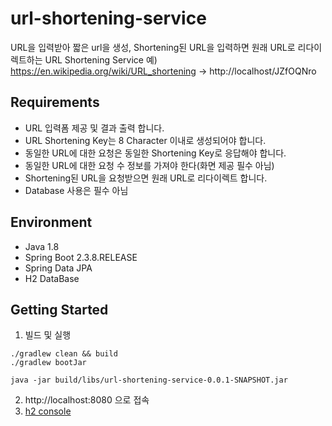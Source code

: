 # url-shortening-service
URL을 입력받아 짧은 url을 생성, Shortening된 URL을 입력하면 원래 URL로 리다이렉트하는 URL Shortening Service
예) https://en.wikipedia.org/wiki/URL_shortening ->  http://localhost/JZfOQNro

## Requirements
* URL 입력폼 제공 및 결과 출력 합니다.
* URL Shortening Key는 8 Character 이내로 생성되어야 합니다.
* 동일한 URL에 대한 요청은 동일한 Shortening Key로 응답해야 합니다.
* 동일한 URL에 대한 요청 수 정보를 가져야 한다(화면 제공 필수 아님)
* Shortening된 URL을 요청받으면 원래 URL로 리다이렉트 합니다.
* Database 사용은 필수 아님

## Environment
* Java 1.8
* Spring Boot 2.3.8.RELEASE
* Spring Data JPA
* H2 DataBase

## Getting Started
1. 빌드 및 실행
```shell
./gradlew clean && build
./gradlew bootJar

java -jar build/libs/url-shortening-service-0.0.1-SNAPSHOT.jar
```
2. http://localhost:8080 으로 접속
3. [h2 console](http://localhost:8080/h2-console) 
